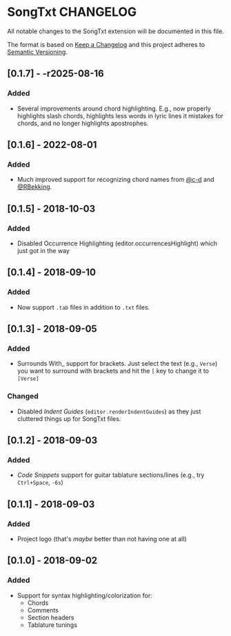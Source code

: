 # SongTxt CHANGELOG

All notable changes to the SongTxt extension will be documented in this file.

The format is based on [Keep a Changelog](http://keepachangelog.com/en/1.0.0/)
and this project adheres to [Semantic Versioning](http://semver.org/spec/v2.0.0.html).



## [0.1.7] - -r2025-08-16

### Added

- Several improvements around chord highlighting. E.g., now properly highlights slash chords, highlights less words in lyric lines it mistakes for chords, and no longer highlights apostrophes.

## [0.1.6] - 2022-08-01

### Added

- Much improved support for recognizing chord names from [@c-d](https://github.com/c-d) and [@RBekking](https://github.com/RBekking).

## [0.1.5] - 2018-10-03

### Added

- Disabled Occurrence Highlighting (editor.occurrencesHighlight) which just got in the way

## [0.1.4] - 2018-09-10

### Added

- Now support `.tab` files in addition to `.txt` files.

## [0.1.3] - 2018-09-05

### Added

- Surrounds With_ support for brackets. Just select the text (e.g., `Verse`) you want to surround with brackets and hit the `[` key to change it to `[Verse]`

### Changed

- Disabled _Indent Guides_ (`editor.renderIndentGuides`) as they just cluttered things up for SongTxt files.

## [0.1.2] - 2018-09-03

### Added

- _Code Snippets_ support for guitar tablature sections/lines (e.g., try `Ctrl+Space`, `-6s`)

## [0.1.1] - 2018-09-03

### Added

- Project logo (that's _maybe_ better than not having one at all)

## [0.1.0] - 2018-09-02

### Added

- Support for syntax highlighting/colorization for:
  - Chords
  - Comments
  - Section headers
  - Tablature tunings
